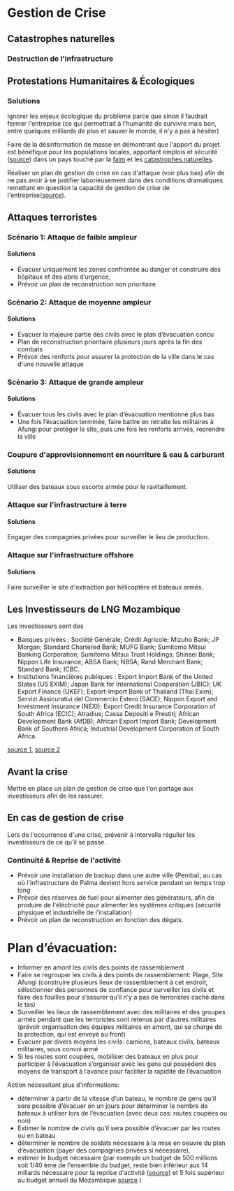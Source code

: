 

# Gestion de Crise 

## Catastrophes naturelles

### Destruction de l'infrastructure


## Protestations Humanitaires & Écologiques

### Solutions

Ignorer les enjeux écologique du problème parce que sinon il faudrait fermer l'entreprise (ce qui permettrait à l'humanité de survivre mais bon, entre quelques milliards de plus et sauver le monde, il n'y a pas à hésiter)

Faire de la désinformation de masse en démontrant que l'apport du projet est bénéfique pour les populations locales, apportant emplois et sécurité ([source](https://reporterre.net/Au-Mozambique-Total-se-substitue-a-l-Etat)) dans un pays touché par la [faim](https://hungermap.wfp.org/) et les [catastrophes naturelles](https://reliefweb.int/report/mozambique/mozambique-africa-2021-22-floods-and-cyclones-revised-emergency-appeal-n-mdrmz016).


Réaliser un plan de gestion de crise en cas d'attaque (voir plus bas) afin de ne pas avoir à se justifier laborieusement dans des conditions dramatiques remettant en question la capacité de gestion de crise de l'entreprise([source](https://totalenergies.com/fr/medias/actualite/communiques-presse/mozambique-lng-mise-au-point-totalenergies)).




## Attaques terroristes

### Scénario 1: Attaque de faible ampleur

#### Solutions
* Évacuer uniquement les zones confrontée au danger et construire des hôpitaux et des abris d’urgence, 
* Prévoir un plan de reconstruction non prioritaire

### Scénario 2: Attaque de moyenne ampleur
#### Solutions

* Évacuer la majeure partie des civils avec le plan d’évacuation concu
* Plan de reconstruction prioritaire plusieurs jours après la fin des combats
* Prévoir des renforts pour assurer la protection de la ville dans le cas d'une nouvelle attaque

### Scénario 3: Attaque de grande ampleur

#### Solutions
* Évacuer tous les civils avec le plan d’évacuation mentionné plus bas
* Une fois l’évacuation terminée, faire battre en retraite les militaires à Afungi pour protéger le site, puis une fois les renforts arrivés, reprendre la ville

### Coupure d'approvisionnement en nourriture & eau & carburant
#### Solutions
Utiliser des bateaux sous escorte armée pour le ravitaillement.

### Attaque sur l'infrastructure à terre


#### Solutions
Engager des compagnies privées pour surveiller le lieu de production.

### Attaque sur l'infrastructure offshore


#### Solutions
Faire surveiller le site d'extraction par hélicoptère et bateaux armés.


## Les Investisseurs de LNG Mozambique

Les investisseurs sont des 
* Banques privées : Société Générale; Crédit Agricole; Mizuho Bank; JP Morgan; Standard Chartered Bank; MUFG Bank; Sumitomo Mitsui Banking Corporation; Sumitomo Mitsui Trust Holdings; Shinsei Bank; Nippon Life Insurance; ABSA Bank; NBSA; Rand Merchant Bank; Standard Bank; ICBC.
* Institutions financières publiques : Export Import Bank of the United States (US EXIM); Japan Bank for International Cooperation (JBIC); UK Export Finance (UKEF); Export-Import Bank of Thailand (Thai Exim); Servizi Assicurativi del Commercio Estero (SACE); Nippon Export and Investment Insurance (NEXI); Export Credit Insurance Corporation of South Africa (ECIC); Atradius; Cassa Depositi e Prestiti; African Development Bank (AfDB); African Export Import Bank; Development Bank of Southern Africa; Industrial Development Corporation of South Africa. 

[source 1](https://www.afdb.org/sites/default/files/documents/projects-and-operations/mozambique_-_mozambique_lng_area_1_-_psn_compressed.pdf), [source 2](https://www.ldh-france.org/projet-de-totalenergies-mozambique-lng/)

## Avant la crise
Mettre en place un plan de gestion de crise que l'on partage aux investisseurs afin de les rassurer. 

## En cas de gestion de crise
Lors de l'occurrence d'une crise, prévenir à intervalle régulier les investisseurs de ce qu'il se passe.





### Continuité & Reprise de l'activité

* Prévoir une installation de backup dans une autre ville (Pemba), au cas où l'infrastructure de Palma devient hors service pendant un temps trop long
* Prévoir des réserves de fuel pour alimenter des générateurs, afin de produire de l'éléctricité pour alimenter les systèmes critiques (sécurité physique et industrielle de l'installation)
* Prévoir un plan de reconstruction en fonction des dégats.

# Plan d’évacuation:
* Informer en amont les civils des points de rassemblement
* Faire se regrouper les civils à des points de rassemblement: Plage, Site Afungi (construire plusieurs lieux de rassemblement à cet endroit, sélectionner des personnes de confiance pour surveiller les civils et faire des fouilles pour s’assurer qu’il n’y a pas de terroristes caché dans le tas)
* Surveiller les lieux de rassemblement avec des militaires et des groupes armés pendant que les terroristes sont retenus par d’autres militaires (prévoir organisation des équipes militaires en amont, qui se charge de la protection, qui est envoyé au front)
* Évacuer par divers moyens les civils: camions, bateaux civils, bateaux militaires, sous convoi armé
* Si les routes sont coupées, mobiliser des bateaux en plus pour participer à l’évacuation
s’organiser avec les gens qui possèdent des moyens de transport à l’avance pour faciliter la rapidité de l’évacuation


Action nécessitant plus d'informations: 
* déterminer à partir de la vitesse d’un bateau, le nombre de gens qu’il sera possible d’évacuer en un jours pour déterminer le nombre de bateaux à utiliser lors de l’évacuation (avec deux cas: routes coupées ou non)
* Estimer le nombre de civils qu’il sera possible d’évacuer par les routes ou en bateau
* déterminer le nombre de soldats nécessaire à la mise en oeuvre du plan d’évacuation (payer des compagnies privées si nécessaire), 
* estimer le budget nécessaire (par exemple un budget de 500 millions soit 1/40 ème de l'ensemble du budget, reste bien inférieur aux 14 millards nécessaire pour la reprise d'activité ([source](https://www.ldh-france.org/projet-de-totalenergies-mozambique-lng/)) et 5 fois supérieur au budget annuel du Mozambique [source](https://fr.wikipedia.org/wiki/Forces_arm%C3%A9es_du_Mozambique#:~:text=Elles%20comprennent%20un%20total%20de,conscription%20est%20obligatoire%20au%20Mozambique.) )
